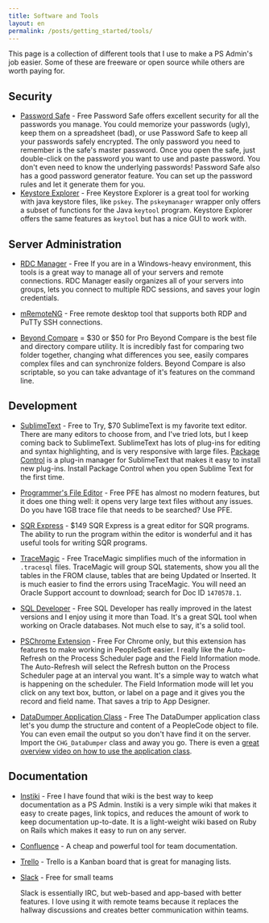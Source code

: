 ```yaml
---
title: Software and Tools
layout: en
permalink: /posts/getting_started/tools/
---
```



This page is a collection of different tools that I use to make a PS Admin's job easier. Some of these are freeware or open source while others are worth paying for.

## Security

*   [Password Safe][1] - Free Password Safe offers excellent security for all the passwords you manage. You could memorize your passwords (ugly), keep them on a spreadsheet (bad), or use Password Safe to keep all your passwords safely encrypted. The only password you need to remember is the safe's master password. Once you open the safe, just double-click on the password you want to use and paste password. You don't even need to know the underlying passwords! Password Safe also has a good password generator feature. You can set up the password rules and let it generate them for you.
*   [Keystore Explorer][2] - Free Keystore Explorer is a great tool for working with java keystore files, like `pskey`. The `pskeymanager` wrapper only offers a subset of functions for the Java `keytool` program. Keystore Explorer offers the same features as `keytool` but has a nice GUI to work with.

## Server Administration

*   [RDC Manager][3] - Free If you are in a Windows-heavy environment, this tools is a great way to manage all of your servers and remote connections. RDC Manager easily organizes all of your servers into groups, lets you connect to multiple RDC sessions, and saves your login credentials.

*   [mRemoteNG][4] - Free remote desktop tool that supports both RDP and PuTTy SSH connections.

*   [Beyond Compare][5] = $30 or $50 for Pro Beyond Compare is the best file and directory compare utility. It is incredibly fast for comparing two folder together, changing what differences you see, easily compares complex files and can synchronize folders. Beyond Compare is also scriptable, so you can take advantage of it's features on the command line.

## Development

*   [SublimeText][6] - Free to Try, $70 SublimeText is my favorite text editor. There are many editors to choose from, and I've tried lots, but I keep coming back to SublimeText. SublimeText has lots of plug-ins for editing and syntax highlighting, and is very responsive with large files. [Package Control][7] is a plug-in manager for SublimeText that makes it easy to install new plug-ins. Install Package Control when you open Sublime Text for the first time.

*   [Programmer's File Editor][8] - Free PFE has almost no modern features, but it does one thing well: it opens very large text files without any issues. Do you have 1GB trace file that needs to be searched? Use PFE.

*   [SQR Express][9] - $149 SQR Express is a great editor for SQR programs. The ability to run the program within the editor is wonderful and it has useful tools for writing SQR programs.

*   [TraceMagic][10] - Free TraceMagic simplifies much of the information in `.tracesql` files. TraceMagic will group SQL statements, show you all the tables in the FROM clause, tables that are being Updated or Inserted. It is much easier to find the errors using TraceMagic. You will need an Oracle Support account to download; search for Doc ID `1470578.1`.

*   [SQL Developer][11] - Free SQL Developer has really improved in the latest versions and I enjoy using it more than Toad. It's a great SQL tool when working on Oracle databases. Not much else to say, it's a solid tool.

*   [PSChrome Extension][12] - Free For Chrome only, but this extension has features to make working in PeopleSoft easier. I really like the Auto-Refresh on the Process Scheduler page and the Field Information mode. The Auto-Refresh will select the Refresh button on the Process Scheduler page at an interval you want. It's a simple way to watch what is happening on the scheduler. The Field Information mode will let you click on any text box, button, or label on a page and it gives you the record and field name. That saves a trip to App Designer.

*   [DataDumper Application Class][13] - Free The DataDumper application class let's you dump the structure and content of a PeopleCode object to file. You can even email the output so you don't have find it on the server. Import the `CHG_DataDumper` class and away you go. There is even a [great overview video on how to use the application class][14].

## Documentation

*   [Instiki][15] - Free I have found that wiki is the best way to keep documentation as a PS Admin. Instiki is a very simple wiki that makes it easy to create pages, link topics, and reduces the amount of work to keep documentation up-to-date. It is a light-weight wiki based on Ruby on Rails which makes it easy to run on any server.

*   [Confluence](https://www.atlassian.com/software/confluence) - A cheap and powerful tool for team documentation.

*   [Trello](https://trello.com/) - Trello is a Kanban board that is great for managing lists.

*   [Slack][16] - Free for small teams
    
    Slack is essentially IRC, but web-based and app-based with better features. I love using it with remote teams because it replaces the hallway discussions and creates better communication within teams.

 [1]: http://www.pwsafe.org
 [2]: http://keystore-explorer.sourceforge.net
 [3]: http://www.microsoft.com/en-us/download/details.aspx?id=44989
 [4]: https://github.com/mRemoteNG/mRemoteNG
 [5]: http://www.scootersoftware.com
 [6]: http://www.sublimetext.com
 [7]: https://packagecontrol.io/installation#st3
 [8]: http://www.lancaster.ac.uk/~steveb/cpaap/pfe/pfefiles.htm
 [9]: http://www.bcstools.com
 [10]: http://support.oracle.com
 [11]: http://www.oracle.com/technetwork/developer-tools/sql-developer/downloads/index.html
 [12]: https://chrome.google.com/webstore/detail/pschrome/cpgoncheakfjhldfbebekijoeaabnfeb?hl=en
 [13]: http://www.cedarhillsgroup.com/training-videos/peoplecode-debugging-with-the-datadumper
 [14]: http://www.cedarhillsgroup.com/knowledge-base/kbarticles/introduction-to-the-datadumper-logger
 [15]: https://github.com/parasew/instiki
 [16]: https://slack.com
